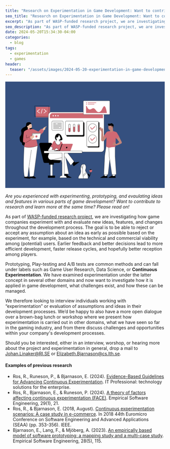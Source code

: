 ```yaml
---
title: "Research on Experimentation in Game Development: Want to contribute?"
seo_title: "Research on Experimentation in Game Development: Want to contribute?"
excerpt: "As part of WASP-funded research project, we are investigating how game companies experiment with and evaluate new ideas, features, and changes throughout the development process. The goal is to be able to reject or accept any assumption about an idea as early as possible based on the experiment, for example, based on the technical and commercial viability among (potential) users. Earlier feedback and better decisions lead to more efficient development, faster release cycles, and hopefully better reception among players."
seo_description: "As part of WASP-funded research project, we are investigating how game companies experiment with and evaluate new ideas, features, and changes throughout the development process. The goal is to be able to reject or accept any assumption about an idea as early as possible based on the experiment, for example, based on the technical and commercial viability among (potential) users. Earlier feedback and better decisions lead to more efficient development, faster release cycles, and hopefully better reception among players."
date: 2024-05-20T15:34:30-04:00
categories:
  - blog
tags:
  - experimentation
  - games
header:
  teaser: "/assets/images/2024-05-20-experimentation-in-game-development/teaser.png"
---
```


<div class="thumbnail-container">
<img src="/assets/images/2024-05-20-experimentation-in-game-development/teaser.png" alt="https://pixabay.com/sv/illustrations/analyser-forskning-studie-test-6898420"></div>

*Are you experienced with experimenting, prototyping, and evaulating ideas and features in various parts of game development? Want to contribute to research and learn more at the same time? Please read on!*

As part of <a href="https://portal.research.lu.se/sv/projects/wasp-continuous-experimentation-with-limited-user-data">WASP-funded research project</a>, we are investigating how game companies experiment with and evaluate new ideas, features, and changes throughout the development process. The goal is to be able to reject or accept any assumption about an idea as early as possible based on the experiment, for example, based on the technical and commercial viability among (potential) users. Earlier feedback and better decisions lead to more efficient development, faster release cycles, and hopefully better reception among players.

Prototyping, Play-testing and A/B tests are common methods and can fall under labels such as Game User Research, Data Science, or **Continuous Experimentation**. We have examined experimentation under the latter concept in several other domains and now want to investigate how it is applied in game development, what challenges exist, and how these can be managed.

We therefore looking to interview individuals working with “experimentation” or evaluation of assumptions and ideas in their development processes. We’d be happy to also have a more open dialogue over a brown-bag lunch or workshop where we present how experimentation is carried out in other domains, what we have seen so far in the gaming industry, and from there discuss challenges and opportunities within your company's development processes.

Should you be interested, either in an interview, worshop, or hearing more about the project and experimentation in general, drop a mail to <a href="mailto:johan.linaker@ri.se">Johan.Linaker@RI.SE<a/> or <a href="mailto:elizabeth.bjarnason@cs.lth.se">Elizabeth.Bjarnason@cs.lth.se</a>.


#### Examples of previous research
* Ros, R., Runeson, P., & Bjarnason, E. (2024). <a href="https://lucris.lub.lu.se/ws/portalfiles/portal/182821243/IT_Pro_CE_guidelines-15.pdf">Evidence-Based Guidelines for Advancing Continuous Experimentation</a>. IT Professional: technology solutions for the enterprise.
* Ros, R., Bjarnason, E., & Runeson, P. (2024). <a href="https://link.springer.com/article/10.1007/s10664-023-10358-z">A theory of factors affecting continuous experimentation (FACE)</a>. Empirical Software Engineering, 29(1), 21.
* Ros, R., & Bjarnason, E. (2018, August). <a href="https://ieeexplore.ieee.org/abstract/document/8498231">Continuous experimentation scenarios: A case study in e-commerce</a>. In 2018 44th Euromicro Conference on Software Engineering and Advanced Applications (SEAA) (pp. 353-356). IEEE.
* Bjarnason, E., Lang, F., & Mjöberg, A. (2023). <a href="https://link.springer.com/article/10.1007/s10664-023-10331-w">An empirically based model of software prototyping: a mapping study and a multi-case study</a>. Empirical Software Engineering, 28(5), 115.
